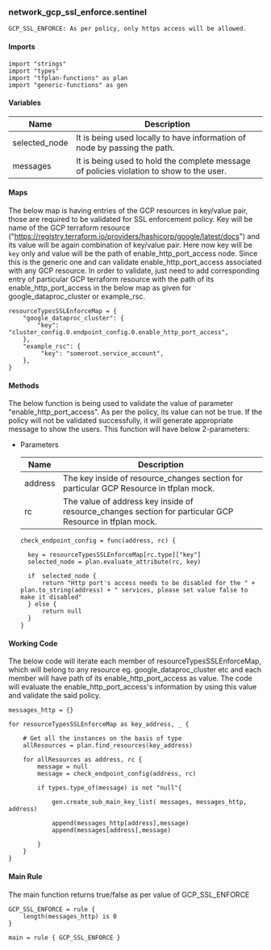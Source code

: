 ### network_gcp_ssl_enforce.sentinel
```
GCP_SSL_ENFORCE: As per policy, only https access will be allowed.
```

#### Imports
```
import "strings"
import "types"
import "tfplan-functions" as plan
import "generic-functions" as gen
```

#### Variables 
|Name|Description|
|----|-----|
|selected_node|It is being used locally to have information of node by passing the path.|
|messages|It is being used to hold the complete message of policies violation to show to the user.|

#### Maps
The below map is having entries of the GCP resources in key/value pair, those are required to be validated for SSL enforcement policy. Key will be name of the GCP terraform resource ("https://registry.terraform.io/providers/hashicorp/google/latest/docs") and its value will be again combination of key/value pair. Here now key will be ```key``` only and value will be the path of enable_http_port_access node. Since this is the generic one and can validate enable_http_port_access associated with any GCP resource. In order to validate, just need to add corresponding entry of particular GCP terraform resource with the path of its enable_http_port_access in the below map as given for google_dataproc_cluster or example_rsc.
```
resourceTypesSSLEnforceMap = {	
	"google_dataproc_cluster": {
		"key":   	"cluster_config.0.endpoint_config.0.enable_http_port_access",
	},
	"example_rsc": {
	     "key": "someroot.service_account",
	},
}
```

#### Methods
The below function is being used to validate the value of parameter "enable_http_port_access". As per the policy, its value can not be true. If the policy will not be validated successfully, it will generate appropriate message to show the users. This function will have below 2-parameters:

* Parameters

  |Name|Description|
  |----|-----|
  |address|The key inside of resource_changes section for particular GCP Resource in tfplan mock.|
  |rc|The value of address key inside of resource_changes section for particular GCP Resource in tfplan mock.|

  ```
  check_endpoint_config = func(address, rc) {

	key = resourceTypesSSLEnforceMap[rc.type]["key"]
	selected_node = plan.evaluate_attribute(rc, key)
	
	if  selected_node {
		return "Http port's access needs to be disabled for the " + plan.to_string(address) + " services, please set value false to make it disabled"
	} else {
		return null
	}
  }
  ```

#### Working Code
The below code will iterate each member of resourceTypesSSLEnforceMap, which will belong to any resource eg. google_dataproc_cluster etc and each member will have path of its enable_http_port_access as value. The code will evaluate the enable_http_port_access's information by using this value and validate the said policy.
```
messages_http = {}

for resourceTypesSSLEnforceMap as key_address, _ {
	
	# Get all the instances on the basis of type
	allResources = plan.find_resources(key_address)
	
	for allResources as address, rc {
		message = null
		message = check_endpoint_config(address, rc)

		if types.type_of(message) is not "null"{
			
			gen.create_sub_main_key_list( messages, messages_http, address)

			append(messages_http[address],message)
			append(messages[address],message)

		}
	}
}
```

#### Main Rule
The main function returns true/false as per value of GCP_SSL_ENFORCE 
```
GCP_SSL_ENFORCE = rule {
	length(messages_http) is 0
}

main = rule { GCP_SSL_ENFORCE }
